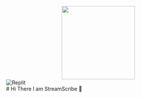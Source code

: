 <div id="header" align="center">
  <img src="https://avatars.githubusercontent.com/u/118761018?v=4" width="200"/>
</div>

<div id="badges">
<img src="https://img.shields.io/badge/Replit-orange?logo=replit&logoColor=white&style=for-the-badge" alt="Replit">
</div>
# Hi There I am StreamScribe 👋

